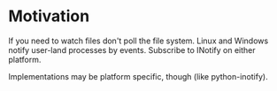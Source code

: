 # Motivation

If you need to watch files don't poll the file system. Linux and Windows 
notify user-land processes by events. Subscribe to INotify on either platform.

Implementations may be platform specific, though (like python-inotify).
